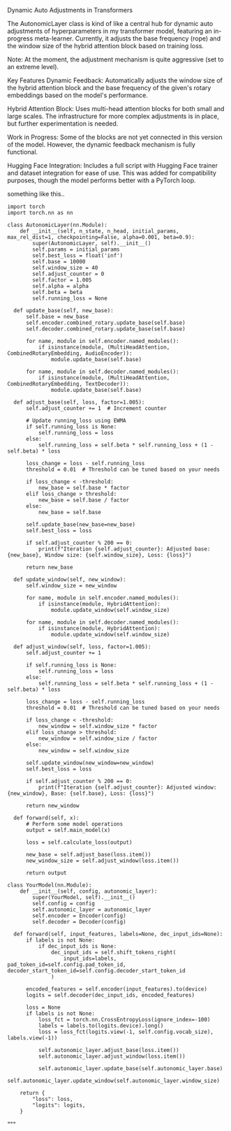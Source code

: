 Dynamic Auto Adjustments in Transformers

The AutonomicLayer class is kind of like a central hub for dynamic auto adjustments of hyperparameters in my transformer model, featuring an in-progress meta-learner. Currently, it adjusts the base frequency (rope) and the window size of the hybrid attention block based on training loss.

Note: At the moment, the adjustment mechanism is quite aggressive (set to an extreme level).

Key Features
Dynamic Feedback: Automatically adjusts the window size of the hybrid attention block and the base frequency of the given's rotary embeddings based on the model's performance.

Hybrid Attention Block: Uses multi-head attention blocks for both small and large scales. The infrastructure for more complex adjustments is in place, but further experimentation is needed.

Work in Progress: Some of the blocks are not yet connected in this version of the model. However, the dynamic feedback mechanism is fully functional.

Hugging Face Integration: Includes a full script with Hugging Face trainer and dataset integration for ease of use. This was added for compatibility purposes, though the model performs better with a PyTorch loop.

something like this..
  
    
    import torch
    import torch.nn as nn
  
    class AutonomicLayer(nn.Module):
        def __init__(self, n_state, n_head, initial_params, max_rel_dist=1, checkpointing=False, alpha=0.001, beta=0.9):
            super(AutonomicLayer, self).__init__()
            self.params = initial_params
            self.best_loss = float('inf')
            self.base = 10000
            self.window_size = 40
            self.adjust_counter = 0
            self.factor = 1.005
            self.alpha = alpha
            self.beta = beta
            self.running_loss = None
  
      def update_base(self, new_base):
          self.base = new_base
          self.encoder.combined_rotary.update_base(self.base)
          self.decoder.combined_rotary.update_base(self.base)
  
          for name, module in self.encoder.named_modules():
              if isinstance(module, (MultiHeadAttention, CombinedRotaryEmbedding, AudioEncoder)):
                  module.update_base(self.base)
  
          for name, module in self.decoder.named_modules():
              if isinstance(module, (MultiHeadAttention, CombinedRotaryEmbedding, TextDecoder)):
                  module.update_base(self.base)
  
      def adjust_base(self, loss, factor=1.005):
          self.adjust_counter += 1  # Increment counter
          
          # Update running_loss using EWMA
          if self.running_loss is None:
              self.running_loss = loss
          else:
              self.running_loss = self.beta * self.running_loss + (1 - self.beta) * loss
  
          loss_change = loss - self.running_loss
          threshold = 0.01  # Threshold can be tuned based on your needs
  
          if loss_change < -threshold:
              new_base = self.base * factor
          elif loss_change > threshold:
              new_base = self.base / factor
          else:
              new_base = self.base
  
          self.update_base(new_base=new_base)
          self.best_loss = loss
  
          if self.adjust_counter % 200 == 0:
              print(f"Iteration {self.adjust_counter}: Adjusted base: {new_base}, Window size: {self.window_size}, Loss: {loss}")
          
          return new_base
  
      def update_window(self, new_window):
          self.window_size = new_window
  
          for name, module in self.encoder.named_modules():
              if isinstance(module, HybridAttention):
                  module.update_window(self.window_size)
  
          for name, module in self.decoder.named_modules():
              if isinstance(module, HybridAttention):
                  module.update_window(self.window_size)
  
      def adjust_window(self, loss, factor=1.005):
          self.adjust_counter += 1 
  
          if self.running_loss is None:
              self.running_loss = loss
          else:
              self.running_loss = self.beta * self.running_loss + (1 - self.beta) * loss
  
          loss_change = loss - self.running_loss
          threshold = 0.01  # Threshold can be tuned based on your needs
  
          if loss_change < -threshold:
              new_window = self.window_size * factor
          elif loss_change > threshold:
              new_window = self.window_size / factor
          else:
              new_window = self.window_size
  
          self.update_window(new_window=new_window)
          self.best_loss = loss
          
          if self.adjust_counter % 200 == 0:
              print(f"Iteration {self.adjust_counter}: Adjusted window: {new_window}, Base: {self.base}, Loss: {loss}")
          
          return new_window
  
      def forward(self, x):
          # Perform some model operations
          output = self.main_model(x)

          loss = self.calculate_loss(output)
          
          new_base = self.adjust_base(loss.item())
          new_window_size = self.adjust_window(loss.item())
          
          return output
     
    class YourModel(nn.Module):
        def __init__(self, config, autonomic_layer):
            super(YourModel, self).__init__()
            self.config = config
            self.autonomic_layer = autonomic_layer
            self.encoder = Encoder(config)
            self.decoder = Decoder(config)
  
      def forward(self, input_features, labels=None, dec_input_ids=None):
          if labels is not None:
              if dec_input_ids is None:
                  dec_input_ids = self.shift_tokens_right(
                      input_ids=labels, pad_token_id=self.config.pad_token_id, decoder_start_token_id=self.config.decoder_start_token_id
                  )
  
          encoded_features = self.encoder(input_features).to(device)
          logits = self.decoder(dec_input_ids, encoded_features)
  
          loss = None
          if labels is not None:
              loss_fct = torch.nn.CrossEntropyLoss(ignore_index=-100) 
              labels = labels.to(logits.device).long()
              loss = loss_fct(logits.view(-1, self.config.vocab_size), labels.view(-1))
  
              self.autonomic_layer.adjust_base(loss.item())
              self.autonomic_layer.adjust_window(loss.item())
  
              self.autonomic_layer.update_base(self.autonomic_layer.base)
              self.autonomic_layer.update_window(self.autonomic_layer.window_size)

        return {
            "loss": loss,
            "logits": logits,
        }

"""
